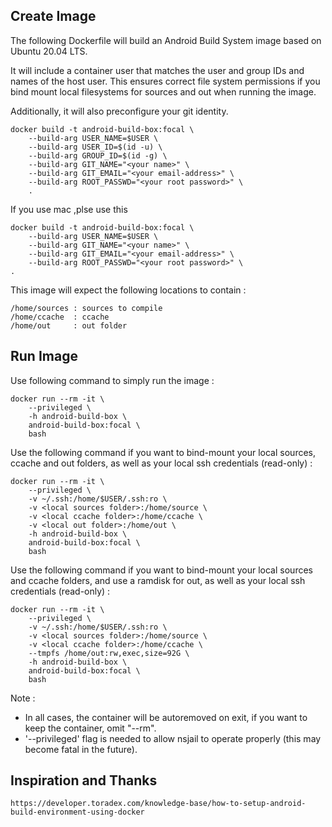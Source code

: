 ## Create Image ##

The following Dockerfile will build an Android Build System image based on Ubuntu 20.04 LTS.

It will include a container user that matches the user and group IDs and names of the host user. This ensures correct file system permissions if you bind mount local filesystems for sources and out when running the image.

Additionally, it will also preconfigure your git identity.

    docker build -t android-build-box:focal \
        --build-arg USER_NAME=$USER \
        --build-arg USER_ID=$(id -u) \
        --build-arg GROUP_ID=$(id -g) \
        --build-arg GIT_NAME="<your name>" \
        --build-arg GIT_EMAIL="<your email-address>" \
        --build-arg ROOT_PASSWD="<your root password>" \
        .

If you use mac ,plse use this

    docker build -t android-build-box:focal \
        --build-arg USER_NAME=$USER \
        --build-arg GIT_NAME="<your name>" \
        --build-arg GIT_EMAIL="<your email-address>" \
        --build-arg ROOT_PASSWD="<your root password>" \
	.


This image will expect the following locations to contain :

    /home/sources : sources to compile
    /home/ccache  : ccache
    /home/out     : out folder

## Run Image ##

Use following command to simply run the image :

    docker run --rm -it \
        --privileged \
        -h android-build-box \
        android-build-box:focal \
        bash

Use the following command if you want to bind-mount your local sources, ccache and out folders, as well as your local ssh credentials (read-only) :

    docker run --rm -it \
        --privileged \
        -v ~/.ssh:/home/$USER/.ssh:ro \
        -v <local sources folder>:/home/source \
        -v <local ccache folder>:/home/ccache \
        -v <local out folder>:/home/out \
        -h android-build-box \
        android-build-box:focal \
        bash

Use the following command if you want to bind-mount your local sources and ccache folders, and use a ramdisk for out, as well as your local ssh credentials (read-only) :

    docker run --rm -it \
        --privileged \
        -v ~/.ssh:/home/$USER/.ssh:ro \
        -v <local sources folder>:/home/source \
        -v <local ccache folder>:/home/ccache \
        --tmpfs /home/out:rw,exec,size=92G \
        -h android-build-box \
        android-build-box:focal \
        bash

Note :

* In all cases, the container will be autoremoved on exit, if you want to keep the container, omit "--rm".
* '--privileged' flag is needed to allow nsjail to operate properly (this may become fatal in the future).

## Inspiration and Thanks ##

    https://developer.toradex.com/knowledge-base/how-to-setup-android-build-environment-using-docker

